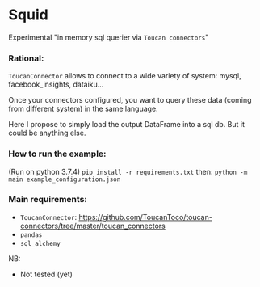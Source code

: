 # Squid

Experimental "in memory sql querier via `Toucan connectors`"

### Rational:
`ToucanConnector` allows to connect to a wide variety of system: mysql, 
facebook_insights, dataiku...

Once your connectors configured, you want to query these data 
(coming from different system) in the same language.

Here I propose to simply load the output DataFrame into a sql db.
But it could be anything else.


### How to run the example:
(Run on python 3.7.4)
`pip install -r requirements.txt` then: `python -m main example_configuration.json`


### Main requirements: 
- `ToucanConnector`: https://github.com/ToucanToco/toucan-connectors/tree/master/toucan_connectors
- `pandas`
- `sql_alchemy`

NB:
- Not tested (yet)
